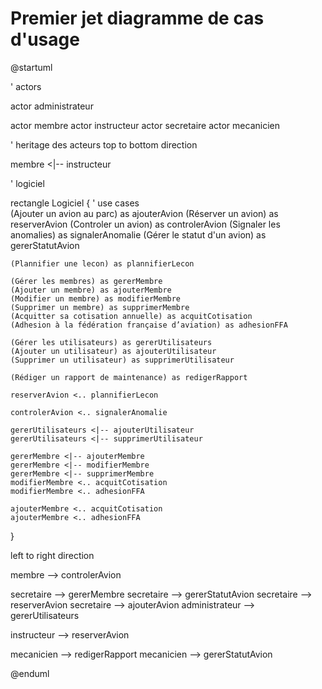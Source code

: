 # Premier jet diagramme de cas d'usage

@startuml

' actors

actor administrateur

actor membre
actor instructeur
actor secretaire
actor mecanicien

' heritage des acteurs
top to bottom direction

membre <|-- instructeur

' logiciel

rectangle Logiciel {
    ' use cases    
    (Ajouter un avion au parc) as ajouterAvion
    (Réserver un avion) as reserverAvion
    (Controler un avion) as controlerAvion
    (Signaler les anomalies) as signalerAnomalie
    (Gérer le statut d'un avion) as gererStatutAvion

    (Plannifier une lecon) as plannifierLecon
    
    (Gérer les membres) as gererMembre
    (Ajouter un membre) as ajouterMembre
    (Modifier un membre) as modifierMembre
    (Supprimer un membre) as supprimerMembre
    (Acquitter sa cotisation annuelle) as acquitCotisation
    (Adhesion à la fédération française d’aviation) as adhesionFFA

    (Gérer les utilisateurs) as gererUtilisateurs
    (Ajouter un utilisateur) as ajouterUtilisateur
    (Supprimer un utilisateur) as supprimerUtilisateur

    (Rédiger un rapport de maintenance) as redigerRapport

    reserverAvion <.. plannifierLecon

    controlerAvion <.. signalerAnomalie

    gererUtilisateurs <|-- ajouterUtilisateur
    gererUtilisateurs <|-- supprimerUtilisateur

    gererMembre <|-- ajouterMembre
    gererMembre <|-- modifierMembre
    gererMembre <|-- supprimerMembre
    modifierMembre <.. acquitCotisation
    modifierMembre <.. adhesionFFA
    
    ajouterMembre <.. acquitCotisation
    ajouterMembre <.. adhesionFFA
}



left to right direction

membre --> controlerAvion

secretaire --> gererMembre
secretaire --> gererStatutAvion
secretaire --> reserverAvion
secretaire --> ajouterAvion
administrateur --> gererUtilisateurs

instructeur --> reserverAvion

mecanicien --> redigerRapport
mecanicien --> gererStatutAvion

@enduml